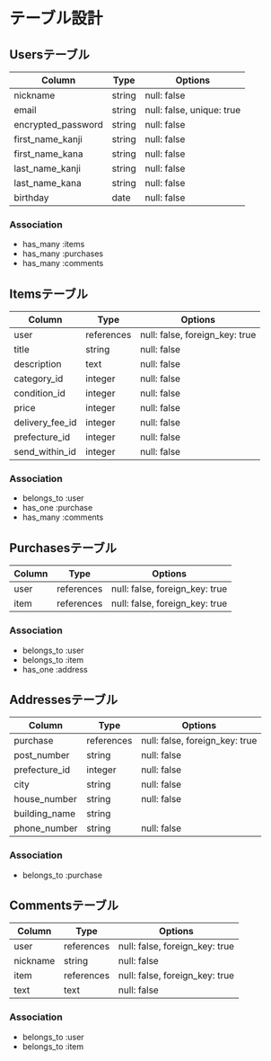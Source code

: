 # テーブル設計

## Usersテーブル
| Column             | Type   | Options                   |
| ------------------ | ------ | ------------------------- |
| nickname           | string | null: false               |
| email              | string | null: false, unique: true |
| encrypted_password | string | null: false               |
| first_name_kanji   | string | null: false               |
| first_name_kana    | string | null: false               |
| last_name_kanji    | string | null: false               |
| last_name_kana     | string | null: false               |
| birthday           | date   | null: false               |

### Association
- has_many :items
- has_many :purchases
- has_many :comments


## Itemsテーブル
| Column          | Type       | Options                        |
| --------------- | ---------- | ------------------------------ |
| user            | references | null: false, foreign_key: true |
| title           | string     | null: false                    |
| description     | text       | null: false                    |
| category_id     | integer    | null: false                    |
| condition_id    | integer    | null: false                    |
| price           | integer    | null: false                    |
| delivery_fee_id | integer    | null: false                    |
| prefecture_id   | integer    | null: false                    |
| send_within_id  | integer    | null: false                    |

### Association
- belongs_to :user
- has_one :purchase
- has_many :comments


## Purchasesテーブル
| Column        | Type       | Options                        |
| ------------- | ---------- | ------------------------------ |
| user          | references | null: false, foreign_key: true |
| item          | references | null: false, foreign_key: true |

### Association
- belongs_to :user
- belongs_to :item
- has_one :address

## Addressesテーブル
| Column        | Type       | Options                        |
| ------------- | ---------- | ------------------------------ |
| purchase      | references | null: false, foreign_key: true |
| post_number   | string     | null: false                    |
| prefecture_id | integer    | null: false                    |
| city          | string     | null: false                    |
| house_number  | string     | null: false                    |
| building_name | string     |                                |
| phone_number  | string     | null: false                    |

### Association
- belongs_to :purchase


## Commentsテーブル
| Column   | Type       | Options                        |
| -------- | ---------- | ------------------------------ |
| user     | references | null: false, foreign_key: true |
| nickname | string     | null: false                    |
| item     | references | null: false, foreign_key: true |
| text     | text       | null: false                    |

### Association
- belongs_to :user
- belongs_to :item